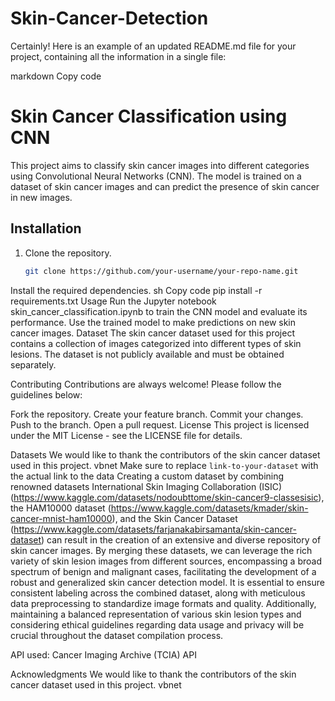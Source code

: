 # Skin-Cancer-Detection
Certainly! Here is an example of an updated README.md file for your project, containing all the information in a single file:

markdown
Copy code
# Skin Cancer Classification using CNN

This project aims to classify skin cancer images into different categories using Convolutional Neural Networks (CNN). The model is trained on a dataset of skin cancer images and can predict the presence of skin cancer in new images.

## Installation

1. Clone the repository.
   ```sh
   git clone https://github.com/your-username/your-repo-name.git
Install the required dependencies.
sh
Copy code
pip install -r requirements.txt
Usage
Run the Jupyter notebook skin_cancer_classification.ipynb to train the CNN model and evaluate its performance.
Use the trained model to make predictions on new skin cancer images.
Dataset
The skin cancer dataset used for this project contains a collection of images categorized into different types of skin lesions. The dataset is not publicly available and must be obtained separately.

Contributing
Contributions are always welcome! Please follow the guidelines below:

Fork the repository.
Create your feature branch.
Commit your changes.
Push to the branch.
Open a pull request.
License
This project is licensed under the MIT License - see the LICENSE file for details.

Datasets
We would like to thank the contributors of the skin cancer dataset used in this project.
vbnet
Make sure to replace `link-to-your-dataset` with the actual link to the data
Creating a custom dataset by combining renowned datasets International Skin Imaging Collaboration (ISIC) (https://www.kaggle.com/datasets/nodoubttome/skin-cancer9-classesisic), the HAM10000 dataset (https://www.kaggle.com/datasets/kmader/skin-cancer-mnist-ham10000), and the Skin Cancer Dataset (https://www.kaggle.com/datasets/farjanakabirsamanta/skin-cancer-dataset) can result in the creation of an extensive and diverse repository of skin cancer images.  By merging these datasets, we can leverage the rich variety of skin lesion images from different sources, encompassing a broad spectrum of benign and malignant cases, facilitating the development of a robust and generalized skin cancer detection model. It is essential to ensure consistent labeling across the combined dataset, along with meticulous data preprocessing to standardize image formats and quality. Additionally, maintaining a balanced representation of various skin lesion types and considering ethical guidelines regarding data usage and privacy will be crucial throughout the dataset compilation process.

API used: Cancer Imaging Archive (TCIA) API


Acknowledgments
We would like to thank the contributors of the skin cancer dataset used in this project.
vbnet




